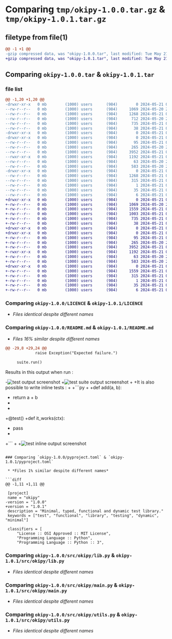 # Comparing `tmp/okipy-1.0.0.tar.gz` & `tmp/okipy-1.0.1.tar.gz`

## filetype from file(1)

```diff
@@ -1 +1 @@
-gzip compressed data, was "okipy-1.0.0.tar", last modified: Tue May 21 01:30:42 2024, max compression
+gzip compressed data, was "okipy-1.0.1.tar", last modified: Tue May 21 01:36:58 2024, max compression
```

## Comparing `okipy-1.0.0.tar` & `okipy-1.0.1.tar`

### file list

```diff
@@ -1,20 +1,20 @@
-drwxr-xr-x   0 mb        (1000) users      (984)        0 2024-05-21 01:30:42.059766 okipy-1.0.0/
--rw-r--r--   0 mb        (1000) users      (984)     1069 2024-05-20 22:29:12.000000 okipy-1.0.0/LICENCE
--rw-r--r--   0 mb        (1000) users      (984)     1268 2024-05-21 01:30:42.059766 okipy-1.0.0/PKG-INFO
--rw-r--r--   0 mb        (1000) users      (984)      712 2024-05-20 23:22:04.000000 okipy-1.0.0/README.md
--rw-r--r--   0 mb        (1000) users      (984)      735 2024-05-21 00:12:48.000000 okipy-1.0.0/pyproject.toml
--rw-r--r--   0 mb        (1000) users      (984)       38 2024-05-21 01:30:42.059766 okipy-1.0.0/setup.cfg
-drwxr-xr-x   0 mb        (1000) users      (984)        0 2024-05-21 01:30:42.057766 okipy-1.0.0/src/
-drwxr-xr-x   0 mb        (1000) users      (984)        0 2024-05-21 01:30:42.058766 okipy-1.0.0/src/okipy/
--rw-r--r--   0 mb        (1000) users      (984)       95 2024-05-21 00:13:23.000000 okipy-1.0.0/src/okipy/__init__.py
--rw-r--r--   0 mb        (1000) users      (984)      265 2024-05-20 21:58:32.000000 okipy-1.0.0/src/okipy/colors.py
--rw-r--r--   0 mb        (1000) users      (984)     3952 2024-05-21 00:32:05.000000 okipy-1.0.0/src/okipy/lib.py
--rwxr-xr-x   0 mb        (1000) users      (984)     1192 2024-05-21 01:07:48.000000 okipy-1.0.0/src/okipy/main.py
--rw-r--r--   0 mb        (1000) users      (984)       63 2024-05-20 23:01:00.000000 okipy-1.0.0/src/okipy/py.typed
--rw-r--r--   0 mb        (1000) users      (984)      583 2024-05-20 21:40:57.000000 okipy-1.0.0/src/okipy/utils.py
-drwxr-xr-x   0 mb        (1000) users      (984)        0 2024-05-21 01:30:42.058766 okipy-1.0.0/src/okipy.egg-info/
--rw-r--r--   0 mb        (1000) users      (984)     1268 2024-05-21 01:30:42.000000 okipy-1.0.0/src/okipy.egg-info/PKG-INFO
--rw-r--r--   0 mb        (1000) users      (984)      315 2024-05-21 01:30:42.000000 okipy-1.0.0/src/okipy.egg-info/SOURCES.txt
--rw-r--r--   0 mb        (1000) users      (984)        1 2024-05-21 01:30:42.000000 okipy-1.0.0/src/okipy.egg-info/dependency_links.txt
--rw-r--r--   0 mb        (1000) users      (984)       35 2024-05-21 01:30:42.000000 okipy-1.0.0/src/okipy.egg-info/entry_points.txt
--rw-r--r--   0 mb        (1000) users      (984)        6 2024-05-21 01:30:42.000000 okipy-1.0.0/src/okipy.egg-info/top_level.txt
+drwxr-xr-x   0 mb        (1000) users      (984)        0 2024-05-21 01:36:58.526451 okipy-1.0.1/
+-rw-r--r--   0 mb        (1000) users      (984)     1069 2024-05-20 22:29:12.000000 okipy-1.0.1/LICENCE
+-rw-r--r--   0 mb        (1000) users      (984)     1559 2024-05-21 01:36:58.526451 okipy-1.0.1/PKG-INFO
+-rw-r--r--   0 mb        (1000) users      (984)     1003 2024-05-21 01:36:07.000000 okipy-1.0.1/README.md
+-rw-r--r--   0 mb        (1000) users      (984)      735 2024-05-21 01:36:36.000000 okipy-1.0.1/pyproject.toml
+-rw-r--r--   0 mb        (1000) users      (984)       38 2024-05-21 01:36:58.526451 okipy-1.0.1/setup.cfg
+drwxr-xr-x   0 mb        (1000) users      (984)        0 2024-05-21 01:36:58.524451 okipy-1.0.1/src/
+drwxr-xr-x   0 mb        (1000) users      (984)        0 2024-05-21 01:36:58.525451 okipy-1.0.1/src/okipy/
+-rw-r--r--   0 mb        (1000) users      (984)       95 2024-05-21 00:13:23.000000 okipy-1.0.1/src/okipy/__init__.py
+-rw-r--r--   0 mb        (1000) users      (984)      265 2024-05-20 21:58:32.000000 okipy-1.0.1/src/okipy/colors.py
+-rw-r--r--   0 mb        (1000) users      (984)     3952 2024-05-21 00:32:05.000000 okipy-1.0.1/src/okipy/lib.py
+-rwxr-xr-x   0 mb        (1000) users      (984)     1192 2024-05-21 01:07:48.000000 okipy-1.0.1/src/okipy/main.py
+-rw-r--r--   0 mb        (1000) users      (984)       63 2024-05-20 23:01:00.000000 okipy-1.0.1/src/okipy/py.typed
+-rw-r--r--   0 mb        (1000) users      (984)      583 2024-05-20 21:40:57.000000 okipy-1.0.1/src/okipy/utils.py
+drwxr-xr-x   0 mb        (1000) users      (984)        0 2024-05-21 01:36:58.526451 okipy-1.0.1/src/okipy.egg-info/
+-rw-r--r--   0 mb        (1000) users      (984)     1559 2024-05-21 01:36:58.000000 okipy-1.0.1/src/okipy.egg-info/PKG-INFO
+-rw-r--r--   0 mb        (1000) users      (984)      315 2024-05-21 01:36:58.000000 okipy-1.0.1/src/okipy.egg-info/SOURCES.txt
+-rw-r--r--   0 mb        (1000) users      (984)        1 2024-05-21 01:36:58.000000 okipy-1.0.1/src/okipy.egg-info/dependency_links.txt
+-rw-r--r--   0 mb        (1000) users      (984)       35 2024-05-21 01:36:58.000000 okipy-1.0.1/src/okipy.egg-info/entry_points.txt
+-rw-r--r--   0 mb        (1000) users      (984)        6 2024-05-21 01:36:58.000000 okipy-1.0.1/src/okipy.egg-info/top_level.txt
```

### Comparing `okipy-1.0.0/LICENCE` & `okipy-1.0.1/LICENCE`

 * *Files identical despite different names*

### Comparing `okipy-1.0.0/README.md` & `okipy-1.0.1/README.md`

 * *Files 16% similar despite different names*

```diff
@@ -29,8 +29,24 @@
             raise Exception("Expected failure.")
 
     suite.run()
 ```
 
 Results in this output when run :
 
-![test output screenshot](./assets/output.png)
+![test suite output screenshot](https://git.barnulf.net/mb/okipy/media/branch/master/assets/output.png)
+
+It is also possible to write inline tests :
+
+```py
+
+def add(a, b):
+    return a + b
+
+
+@test()
+def it_works(ctx):
+    pass
+
+```
+
+![test inline output screenshot](https://git.barnulf.net/mb/okipy/media/branch/master/assets/inline.png)
```

### Comparing `okipy-1.0.0/pyproject.toml` & `okipy-1.0.1/pyproject.toml`

 * *Files 1% similar despite different names*

```diff
@@ -1,11 +1,11 @@
 
 [project]
 name = "okipy"
-version = "1.0.0"
+version = "1.0.1"
 description = "Minimal, typed, functional and dynamic test library."
 keywords = ["test", "functional", "library", "testing", "dynamic", "minimal"]
 
 classifiers = [
     "License :: OSI Approved :: MIT License",
     "Programming Language :: Python",
     "Programming Language :: Python :: 3",
```

### Comparing `okipy-1.0.0/src/okipy/lib.py` & `okipy-1.0.1/src/okipy/lib.py`

 * *Files identical despite different names*

### Comparing `okipy-1.0.0/src/okipy/main.py` & `okipy-1.0.1/src/okipy/main.py`

 * *Files identical despite different names*

### Comparing `okipy-1.0.0/src/okipy/utils.py` & `okipy-1.0.1/src/okipy/utils.py`

 * *Files identical despite different names*

